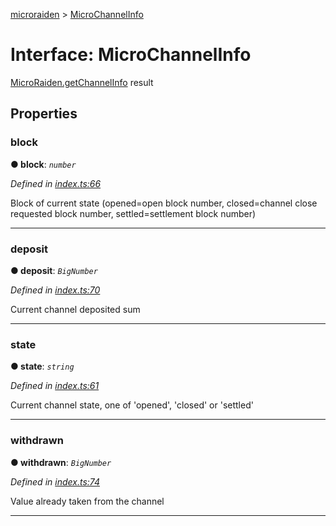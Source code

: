 [microraiden](../README.md) > [MicroChannelInfo](../interfaces/microchannelinfo.md)



# Interface: MicroChannelInfo


[MicroRaiden.getChannelInfo](../classes/microraiden.md#getchannelinfo) result


## Properties
<a id="block"></a>

###  block

**●  block**:  *`number`* 

*Defined in [index.ts:66](https://github.com/raiden-network/microraiden/blob/534ae10/microraiden/microraiden/webui/microraiden/src/index.ts#L66)*



Block of current state (opened=open block number, closed=channel close requested block number, settled=settlement block number)




___

<a id="deposit"></a>

###  deposit

**●  deposit**:  *`BigNumber`* 

*Defined in [index.ts:70](https://github.com/raiden-network/microraiden/blob/534ae10/microraiden/microraiden/webui/microraiden/src/index.ts#L70)*



Current channel deposited sum




___

<a id="state"></a>

###  state

**●  state**:  *`string`* 

*Defined in [index.ts:61](https://github.com/raiden-network/microraiden/blob/534ae10/microraiden/microraiden/webui/microraiden/src/index.ts#L61)*



Current channel state, one of 'opened', 'closed' or 'settled'




___

<a id="withdrawn"></a>

###  withdrawn

**●  withdrawn**:  *`BigNumber`* 

*Defined in [index.ts:74](https://github.com/raiden-network/microraiden/blob/534ae10/microraiden/microraiden/webui/microraiden/src/index.ts#L74)*



Value already taken from the channel




___


